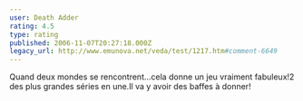 ```yaml
---
user: Death Adder
rating: 4.5
type: rating
published: 2006-11-07T20:27:18.000Z
legacy_url: http://www.emunova.net/veda/test/1217.htm#comment-6649
---
```

Quand deux mondes se rencontrent...cela donne un jeu vraiment fabuleux!2 des plus grandes séries en une.Il va y avoir des baffes à donner!